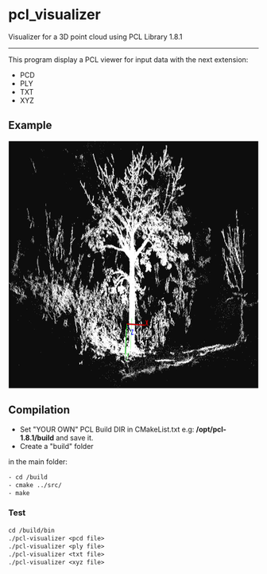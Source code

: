# pcl_visualizer
Visualizer for a 3D point cloud using PCL Library 1.8.1 

----------------------

This program display a PCL viewer for input data with the next extension:

* PCD 
* PLY 
* TXT 
* XYZ 

## Example

<img src="./example/example.png" align="center" height="500" width="700"><br>

## Compilation
* Set "YOUR OWN" PCL Build DIR in CMakeList.txt e.g: **/opt/pcl-1.8.1/build** and save it.
* Create a "build" folder

in the main folder:

	- cd /build  
	- cmake ../src/
  	- make
       
        	 
### Test

	cd /build/bin
	./pcl-visualizer <pcd file> 
  	./pcl-visualizer <ply file> 
  	./pcl-visualizer <txt file> 
  	./pcl-visualizer <xyz file> 
  


